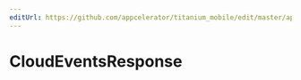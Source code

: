 ```yaml
---
editUrl: https://github.com/appcelerator/titanium_mobile/edit/master/apidoc/Modules/Cloud/Events/Events.yml
---
```

# CloudEventsResponse

<TypeHeader/>

<ApiDocs/>
